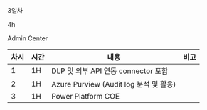 
3일차

4h

Admin Center


| 차시 | 시간 | 내용                                  | 비고 |
| ---- | ---- | ------------------------------------- | ---- |
| 1    | 1H   | DLP 및 외부 API 연동 connector 포함    |      |
| 2    | 1H   | Azure Purview (Audit log 분석 및 활용) |      |
| 3    | 1H   | Power Platform COE                    |      |  
